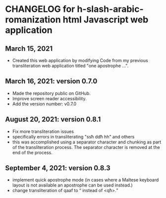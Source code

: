 # CHANGELOG for h-slash-arabic-romanization html Javascript web application


## March 15, 2021
- Created this web application by modifying Code from my previous transliteration web application titled "one apostrophe ...".

## March 16, 2021: version 0.7.0
- Made the repository public on GitHub.
- Improve screen reader accessibility.
- Add the version number: v0.7.0


## August 20, 2021: version 0.8.1
- Fix more transliteration issues
 - specifically errors in transliterating "ssħ ddħ hh" and others
 - this was accomplished using a separator character and chunking
    as part of the transliteration process. The separator character is
	removed at the end of the process.

## September 4, 2021: version 0.8.3
- implement quick apostrophe mode (in cases where a Maltese keyboard layout is not available an apostrophe can be used instead.)
- change transliteration of qaaf to <q> instead of <qħ>.